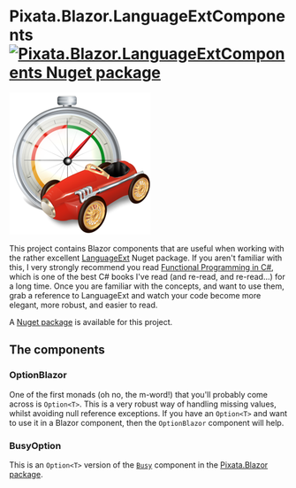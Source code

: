 # Pixata.Blazor.LanguageExtComponents [![Pixata.Blazor.LanguageExtComponents Nuget package](https://img.shields.io/nuget/v/Pixata.Blazor.LanguageExtComponents)](https://www.nuget.org/packages/Pixata.Blazor.LanguageExtComponents/)

![Pixata](https://github.com/MrYossu/Pixata.Utilities/raw/master/Pixata.Blazor.LanguageExtComponents/Icon/performance%20systeme%20OS.png "Pixata") 

This project contains Blazor components that are useful when working with the rather excellent [LanguageExt](https://github.com/louthy/language-ext/) Nuget package. If you aren't familiar with this, I very strongly recommend you read [Functional Programming in C#](https://www.manning.com/books/functional-programming-in-c-sharp?query=functional%20programming%20c#), which is one of the best C# books I've read (and re-read, and re-read...) for a long time. Once you are familiar with the concepts, and want to use them, grab a reference to LanguageExt and watch your code become more elegant, more robust, and easier to read.

A [Nuget package](https://www.nuget.org/packages/Pixata.Blazor.LanguageExtComponents/) is available for this project.

## The components
### OptionBlazor
One of the first monads (oh no, the m-word!) that you'll probably come across is `Option<T>`. This is a very robust way of handling missing values, whilst avoiding null reference exceptions. If you have an `Option<T>` and want to use it in a Blazor component, then the `OptionBlazor` component will help.

### BusyOption
This is an `Option<T>` version of the [`Busy`](https://github.com/MrYossu/Pixata.Utilities/blob/master/Pixata.Blazor/Containers/Busy.razor) component in the [Pixata.Blazor package](https://github.com/MrYossu/Pixata.Utilities/tree/master/Pixata.Blazor).